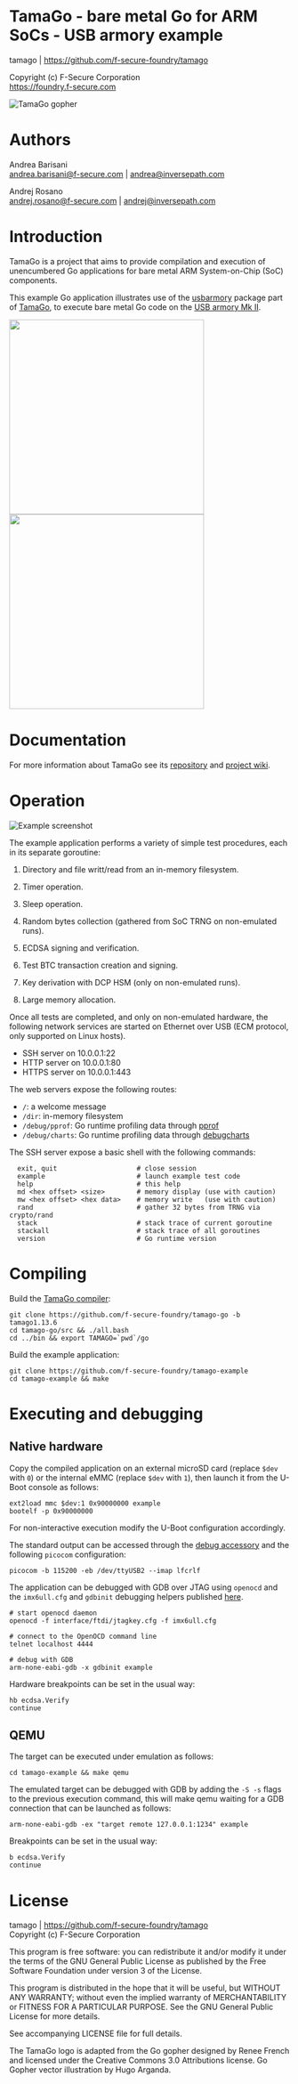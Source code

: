 TamaGo - bare metal Go for ARM SoCs - USB armory example
========================================================

tamago | https://github.com/f-secure-foundry/tamago  

Copyright (c) F-Secure Corporation  
https://foundry.f-secure.com

![TamaGo gopher](https://github.com/f-secure-foundry/tamago/wiki/images/tamago.svg?sanitize=true)

Authors
=======

Andrea Barisani  
andrea.barisani@f-secure.com | andrea@inversepath.com  

Andrej Rosano  
andrej.rosano@f-secure.com   | andrej@inversepath.com  

Introduction
============

TamaGo is a project that aims to provide compilation and execution of
unencumbered Go applications for bare metal ARM System-on-Chip (SoC)
components.

This example Go application illustrates use of the
[usbarmory](https://github.com/f-secure-foundry/tamago/tree/master/usbarmory) package
part of [TamaGo](https://github.com/f-secure-foundry/tamago), to execute bare metal Go code on the
[USB armory Mk II](https://github.com/f-secure-foundry/usbarmory/wiki).

<img src="https://github.com/f-secure-foundry/usbarmory/wiki/images/armory-mark-two-bottom.png" width="350"> <img src="https://github.com/f-secure-foundry/usbarmory/wiki/images/armory-mark-two-top.png" width="350">

Documentation
=============

For more information about TamaGo see its
[repository](https://github.com/f-secure-foundry/tamago) and
[project wiki](https://github.com/f-secure-foundry/tamago/wiki).

Operation
=========

![Example screenshot](https://github.com/f-secure-foundry/tamago/wiki/images/ssh.png)

The example application performs a variety of simple test procedures, each in
its separate goroutine:

  1. Directory and file writt/read from an in-memory filesystem.

  2. Timer operation.

  3. Sleep operation.

  4. Random bytes collection (gathered from SoC TRNG on non-emulated runs).

  5. ECDSA signing and verification.

  6. Test BTC transaction creation and signing.

  7. Key derivation with DCP HSM (only on non-emulated runs).

  8. Large memory allocation.

Once all tests are completed, and only on non-emulated hardware, the following
network services are started on Ethernet over USB (ECM protocol, only supported
on Linux hosts).

  * SSH server on 10.0.0.1:22
  * HTTP server on 10.0.0.1:80
  * HTTPS server on 10.0.0.1:443

The web servers expose the following routes:

  * `/`: a welcome message
  * `/dir`: in-memory filesystem
  * `/debug/pprof`: Go runtime profiling data through [pprof](https://golang.org/pkg/net/http/pprof/)
  * `/debug/charts`: Go runtime profiling data through [debugcharts](https://github.com/mkevac/debugcharts)

The SSH server expose a basic shell with the following commands:

```
  exit, quit                    # close session
  example                       # launch example test code
  help                          # this help
  md <hex offset> <size>        # memory display (use with caution)
  mw <hex offset> <hex data>    # memory write   (use with caution)
  rand                          # gather 32 bytes from TRNG via crypto/rand
  stack                         # stack trace of current goroutine
  stackall                      # stack trace of all goroutines
  version                       # Go runtime version
```

Compiling
=========

Build the [TamaGo compiler](https://github.com/f-secure-foundry/tamago-go):

```
git clone https://github.com/f-secure-foundry/tamago-go -b tamago1.13.6
cd tamago-go/src && ./all.bash
cd ../bin && export TAMAGO=`pwd`/go
```

Build the example application:

```
git clone https://github.com/f-secure-foundry/tamago-example
cd tamago-example && make
```

Executing and debugging
=======================

Native hardware
---------------

Copy the compiled application on an external microSD card (replace `$dev` with
`0`) or the internal eMMC (replace `$dev` with `1`), then launch it from the
U-Boot console as follows:

```
ext2load mmc $dev:1 0x90000000 example
bootelf -p 0x90000000
```

For non-interactive execution modify the U-Boot configuration accordingly.

The standard output can be accessed through the
[debug accessory](https://github.com/f-secure-foundry/usbarmory/tree/master/hardware/mark-two-debug-accessory)
and the following `picocom` configuration:

```
picocom -b 115200 -eb /dev/ttyUSB2 --imap lfcrlf
```

The application can be debugged with GDB over JTAG using `openocd` and the
`imx6ull.cfg` and `gdbinit` debugging helpers published
[here](https://github.com/f-secure-foundry/tamago/tree/master/dev).

```
# start openocd daemon
openocd -f interface/ftdi/jtagkey.cfg -f imx6ull.cfg

# connect to the OpenOCD command line
telnet localhost 4444

# debug with GDB
arm-none-eabi-gdb -x gdbinit example
```

Hardware breakpoints can be set in the usual way:

```
hb ecdsa.Verify
continue
```

QEMU
----

The target can be executed under emulation as follows:

```
cd tamago-example && make qemu
```

The emulated target can be debugged with GDB by adding the `-S -s` flags to the
previous execution command, this will make qemu waiting for a GDB connection
that can be launched as follows:

```
arm-none-eabi-gdb -ex "target remote 127.0.0.1:1234" example
```

Breakpoints can be set in the usual way:

```
b ecdsa.Verify
continue
```

License
=======

tamago | https://github.com/f-secure-foundry/tamago  
Copyright (c) F-Secure Corporation

This program is free software: you can redistribute it and/or modify it under
the terms of the GNU General Public License as published by the Free Software
Foundation under version 3 of the License.

This program is distributed in the hope that it will be useful, but WITHOUT ANY
WARRANTY; without even the implied warranty of MERCHANTABILITY or FITNESS FOR A
PARTICULAR PURPOSE. See the GNU General Public License for more details.

See accompanying LICENSE file for full details.

The TamaGo logo is adapted from the Go gopher designed by Renee French and
licensed under the Creative Commons 3.0 Attributions license. Go Gopher vector
illustration by Hugo Arganda.
